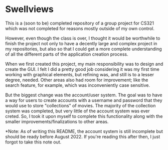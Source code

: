 # Swellviews
This is a (soon to be) completed repository of a group project for CS321 which was not completed for reasons mostly outside of my own control. 

However, even though the class is over, I thought it would be worthwhile to finish the project not only to have a decently large and complex project in my repositories, but also so that I could get a more complete understanding of all the different parts of the application creation process.

When we first created this project, my main responsibility was to design and create the GUI. I felt I did a pretty good job considering it was my first time working with graphical elements, but refining was, and still is to a lesser degree, needed. 
Other areas also had room for improvement; like the search feature, for example, which was inconveniently case sensitive. 

But the biggest change was the account/user system. The goal was to have a way for users to create accounts with a username and password that they would use to store "collections" of movies. 
The majority of the collection system was completed, but very little of the account system was ever creted. 
So, I took it upon myself to complete this functionality along with the smaller improvements/finalizations to other areas. 

*Note: As of writing this README, the account system is still incomplete but should be ready before August 2022. If you're reading this after then, I just forgot to take this note out. 
